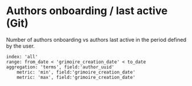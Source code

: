 # Authors onboarding / last active (Git)

Number of authors onboarding vs authors last active in the period defined by the user.

```
index: 'all'
range: from_date < 'grimoire_creation_date' < to_date
aggregation: 'terms', field:'author_uuid'
    metric: 'min', field:'grimoire_creation_date'
    metric: 'max', field:'grimoire_creation_date'
```
